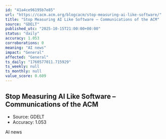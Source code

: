 ```yaml
---
id: "41a4ce96195b7e85"
url: "https://cacm.acm.org/blogcacm/stop-measuring-ai-like-software/"
title: "Stop Measuring AI Like Software – Communications of the ACM"
source: "GDELT"
published_utc: "2025-10-15T21:00:00+00:00"
status: "daily"
accuracy: 1.053
corroborations: 0
meaning: "AI news"
impact: "General"
affected: "General"
ts_daily: "1760577011.715929"
ts_weekly: null
ts_monthly: null
value_score: 0.609
---
```

## Stop Measuring AI Like Software – Communications of the ACM

- Source: GDELT
- Accuracy: 1.053

AI news
